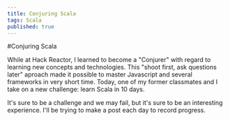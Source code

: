 ```yaml
---
title: Conjuring Scala
tags: Scala
published: true
---
```


#Conjuring Scala

While at Hack Reactor, I learned to become a "Conjurer" with regard to learning new concepts and technologies. This "shoot first, ask questions later" aproach made it possible to master Javascript and several frameworks in very short time. Today, one of my former classmates and I take on a new challenge: learn Scala in 10 days. 

It's sure to be a challenge and we may fail, but it's sure to be an interesting experience. I'll be trying to make a post each day to record progress.
